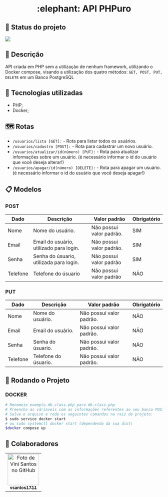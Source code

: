<h1 align="center">:elephant: API PHPuro</h1>

## :dart: Status do projeto

<img src="http://img.shields.io/static/v1?label=STATUS&message=CONCLUIDO&color=GREEN&style=for-the-badge"/>

## :memo: Descrição

API criada em PHP sem a utilização de nenhum framework, utilizando o Docker compose, visando a utilização dos quatro métodos: `GET, POST, PUT, DELETE` em um Banco PostgreSQL

## :wrench: Tecnologias utilizadas

- PHP;
- Docker;

## :world_map: Rotas

- `/usuarios/lista [GET]:` - Rota para listar todos os usuários.
- `/usuarios/cadastro [POST]:` - Rota para cadastrar um novo usuário.
- `/usuarios/atualizar/id(número) [PUT]:` - Rota para atualizar informações sobre um usuário. (é necessário informar o id do usuário que você deseja alterar!)
- `/usuarios/apagar/id(número) [DELETE]:` - Rota para apagar um usuário. (é necessário informar o id do usuário que você deseja apagar!)

## :clipboard: Modelos

<h3 dir="auto">POST</h3>
<table>
  <thead>
    <tr>
      <th>Dado</th>
      <th>Descrição</th>
      <th>Valor padrão</th>
      <th>Obrigatório</th>
    </tr>
  </thead>
  <tbody>
    <tr>
      <td>Nome</td>
      <td>Nome do usuário.</td>
      <td>Não possui valor padrão.</td>
      <td>SIM</td>
    </tr>
    <tr>
      <td>Email</td>
      <td>Email do usuário, utilizado para login.</td>
      <td>Não possui valor padrão.</td>
      <td>SIM</td>
    </tr>
    <tr>
      <td>Senha</td>
      <td>Senha do úsuario, utilizada para login.</td>
      <td>Não possui valor padrão</td>
      <td>SIM</td>
    </tr>
    <tr>
      <td>Telefone</td>
      <td>Telefone do úsuario</td>
      <td>Não possui valor padrão</td>
      <td>NÃO</td>
    </tr>
  </tbody>
</table>

<h3 dir="auto">PUT</h3>
<table>
  <thead>
    <tr>
      <th>Dado</th>
      <th>Descrição</th>
      <th>Valor padrão</th>
      <th>Obrigatório</th>
    </tr>
  </thead>
  <tbody>
    <tr>
      <td>Nome</td>
      <td>Nome do usuário.</td>
      <td>Não possui valor padrão.</td>
      <td>NÃO</td>
    </tr>
    <tr>
      <td>Email</td>
      <td>Email do usuário.</td>
      <td>Não possui valor padrão.</td>
      <td>NÃO</td>
    </tr>
    <tr>
      <td>Senha</td>
      <td>Senha do úsuario.</td>
      <td>Não possui valor padrão.</td>
      <td>NÃO</td>
    </tr>
    <tr>
      <td>Telefone</td>
      <td>Telefone do úsuario.</td>
      <td>Não possui valor padrão.</td>
      <td>NÃO</td>
    </tr>
  </tbody>
</table>

## :rocket: Rodando o Projeto
<h3 dir="auto">DOCKER</h3>

```bash
# Renomeie exemplo.db.class.php para db.class.php
# Preencha as váriaveis com as informações referentes ao seu banco POSTGRESQL
# Salve o arquivo e rode os seguintes comandos na raiz do projeto:
$ sudo service docker start 
# ou sudo systemctl docker start (dependendo da sua dist)
$docker compose up
```


## :handshake: Colaboradores

<table>
  <tr>
    <td align="center">
      <a href="http://github.com/vsantos1711">
        <img src="https://avatars.githubusercontent.com/u/104466068?v=4" width="100px;" alt="Foto de Vini Santos no GitHub"/><br>
        <sub>
          <b>vsantos1711</b>
        </sub>
      </a>
    </td>
  </tr>
</table>
